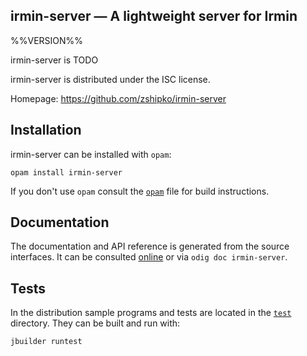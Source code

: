 irmin-server — A lightweight server for Irmin
-------------------------------------------------------------------------------
%%VERSION%%

irmin-server is TODO

irmin-server is distributed under the ISC license.

Homepage: https://github.com/zshipko/irmin-server

## Installation

irmin-server can be installed with `opam`:

    opam install irmin-server

If you don't use `opam` consult the [`opam`](opam) file for build
instructions.

## Documentation

The documentation and API reference is generated from the source
interfaces. It can be consulted [online][doc] or via `odig doc
irmin-server`.

[doc]: https://github.com/zshipko/irmin-server/doc

## Tests

In the distribution sample programs and tests are located in the
[`test`](test) directory. They can be built and run
with:

    jbuilder runtest
